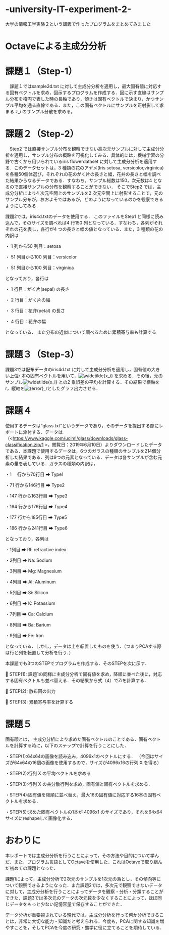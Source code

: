 # -university-IT-experiment-2-
大学の情報工学実験２という講義で作ったプログラムをまとめてみました

# Octaveによる主成分分析 

# 課題１（Step-1）
　課題１ではsample2d.txt に対して主成分分析を適用し，最大固有値に対応する固有ベクトルを求め，図示するプログラムを作成する．図に示す直線はサンプル分布を楕円で表した時の長軸であり，傾きは固有ベクトルで決まり，かつサンプル平均を通る直線である．また，この固有ベクトルにサンプルを正射影して求まる z_i のサンプル分散を求める。
 
 
 # 課題２（Step-2）
　Step2 では直接サンプル分布を観察できない高次元サンプルに対して主成分分析を適用し，サンプル分布の概略を可視化してみる．具体的には，機械学習の分野で古くから用いられているiris flowerdataset に対して主成分分析を適用する．このデータセットは，3 種類の花のアヤメ(Iris setosa, versicolor,virginica) を各種50個体選び，それぞれの花のがく片の長さと幅，花弁の長さと幅を調べた結果からなるデータである．すなわち，サンプル総数は150，次元数は4 となるので直接サンプルの分布を観察することができない．
そこでStep2 では，主成分分析により4 次元空間上のサンプルを2 次元空間上に射影することで，元のサンプル分布が，おおよそではあるが，どのようになっているのかを観察できるようにしてみる．
　
 
 課題2では，iris4d.txtのデータを使用する．
このファイルをStep1 と同様に読み込んで，そのサイズを調べれば4 行150 列となっている．すなわち，各列がそれぞれの花を表し，各行が4 つの長さと幅の値となっている．また，3 種類の花の内訳は

・ 1 列から50 列目：setosa

・ 51 列目から100 列目：versicolor

・ 51 列目から100 列目：virginica

となっており，各行は

・	1 行目：がく片(sepal) の長さ

・ 2 行目：がく片の幅

・	3 行目：花弁(petal) の長さ

・ 4 行目：花弁の幅

となっている．
また分布の近似について調べるために累積寄与率も計算する

# 課題３（Step-3）
課題3では配布データのiris4d.txt に対して主成分分析を適用し，固有値の大きい上位r 本の固有ベクトルを用いて，<img src="https://latex.codecogs.com/svg.latex?\Large&space;\widetilde{x_i}" title="\widetilde{x_i}" /> を求める．その後，元のサンプル<img src="https://latex.codecogs.com/svg.latex?\Large&space;\widetilde{x_i}" title="\widetilde{x_i}" /> との2 乗誤差の平均を計算する．その結果で横軸をr，縦軸を<img src="https://latex.codecogs.com/svg.latex?\Large&space;{error}_r" title="{error}_r" />としたグラフ出力させる．


# 課題４
使用するデータは“glass.txt”というデータであり，そのデータを提出する際にレポートに添付する．データは（<https://www.kaggle.com/uciml/glass/downloads/glass-classification.zip/1 >，閲覧日：2019年6月10日）よりダウンロードしたデータである．本課題で使用するデータは，6つのガラスの種類のサンプルを214個分析した結果である．列は9つの元素となっている．データは各サンプルが含む元素の量を表している．ガラスの種類の内訳は，


・1　 行から70行目 ➡ Type1

・71  行から146行目 ➡ Type2

・147 行から163行目 ➡ Type3

・164 行から176行目 ➡ Type4

・177 行から185行目 ➡ Type5

・186 行から241行目 ➡ Type6
 
となっており，各列は
 
・1列目 ➡ RI: refractive index

・2列目 ➡ Na: Sodium

・3列目 ➡ Mg: Magnesium

・4列目 ➡ Al: Aluminum

・5列目 ➡ Si: Silicon

・6列目 ➡ K: Potassium

・7列目 ➡ Ca: Calcium

・8列目 ➡ Ba: Barium

・9列目 ➡ Fe: Iron
 
となっている．しかし，データは上を転置したものを使う．（つまりPCAする際は行と列を転置して分析を行う．）

本課題でも3つのSTEPでプログラムを作成する．そのSTEPを次に示す．

	STEP(1): 課題1の同様に主成分分析で固有値を求め，降順に並べた後に，対応する固有ベクトルも並べ替える．その結果から式（4）でZiを計算する．

	STEP(2): 散布図の出力

	STEP(3): 累積寄与率を計算する


# 課題５
固有顔とは， 主成分分析により求めた固有ベクトルのことである．固有ベクトルを計算する時に，以下のステップで計算を行うことにした．

・STEP(1):64x64の画像を読み込み，4096x1のベクトルにする．
（今回はサイズが64x64の16個の画像を使用するので，サイズが4096x16の行列 X を得る）

・STEP(2):行列 X の平均ベクトルを求める

・STEP(3):行列 X の共分散行列を求め，固有値と固有ベクトルを求める．

・STEP(4):固有値を降順に並べ替え，最大16の固有値に対応する16本の固有ベクトルを求める．

・STEP(5):求めた固有ベクトルの1本が 4096x1 のサイズであり，それを64x64サイズにreshapeして画像化する．

# おわりに
本レポートでは主成分分析を行うことによって，その方法や目的について学んだ．また，プログラム言語としてOctaveを使用した．これはOctaveで取り組んだ初めての課題となった．

課題1によって，主成分分析で2次元のサンプルを1次元の落とし，その傾向等について観察できるようになった．また課題2では，多次元で観察できないデータに対して，主成分分析を行うことによってデータを観察・分析・分類することができた．課題3では多次元のデータの次元数を少なくすることによって，ほぼ同じデータをもっと少ない記憶容量で保存することができた．

データ分析が重要視されている現代では，主成分分析を行って何か分析できることは，非常に大切な能力・知識だと考えられる．今度も，PCAに関する知識を増やすことを，そしてPCAを今度の研究・勉学に役に立てることを期待している．
